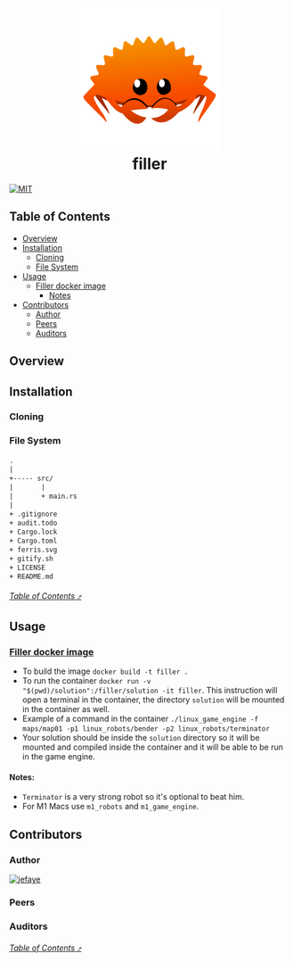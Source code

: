 <h1 align=center>
    <img alt="Ferris" src="ferris.svg">
    <br>
    filler
</h1>

[![MIT](https://shields.io/badge/License-MIT-black)](LICENSE)

## Table of Contents

- [Overview](#overview)
- [Installation](#installation)
    - [Cloning](#cloning)
    - [File System](#file-system)
- [Usage](#usage)
    - [Filler docker image](#filler-docker-image)
        - [Notes](#notes)
- [Contributors](#contributors)
    - [Author](#author)
    - [Peers](#peers)
    - [Auditors](#auditors)

## Overview

## Installation

### Cloning

### File System

    .
    |
    +----- src/
    |       |
    |       + main.rs
    |
    + .gitignore
    + audit.todo
    + Cargo.lock
    + Cargo.toml
    + ferris.svg
    + gitify.sh
    + LICENSE
    + README.md

###### [_Table of Contents ⤴️_](#table-of-contents)

## Usage

### [Filler docker image](https://assets.01-edu.org/filler/filler.zip)

- To build the image `docker build -t filler .`
- To run the container `docker run -v "$(pwd)/solution":/filler/solution -it filler`. This instruction will open a terminal in the container, the directory `solution` will be mounted in the container as well.
- Example of a command in the container `./linux_game_engine -f maps/map01 -p1 linux_robots/bender -p2 linux_robots/terminator`
- Your solution should be inside the `solution` directory so it will be mounted and compiled inside the container and it will be able to be run in the game engine.

#### Notes:

- `Terminator` is a very strong robot so it's optional to beat him.
- For M1 Macs use `m1_robots` and `m1_game_engine`.

## Contributors

### Author

[![jefaye](https://shields.io/badge/jefaye-Zone01-yellow)](http://learn.zone01dakar.sn/git/jefaye)

### Peers

### Auditors

###### [_Table of Contents ⤴️_](#table-of-contents)

